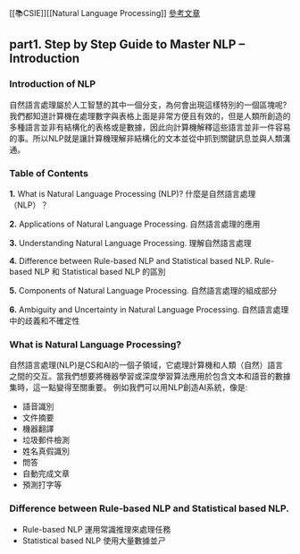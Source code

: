 [[📚CSIE]][[Natural Language Processing]]
[參考文章](https://www.analyticsvidhya.com/blog/2021/06/part-1-step-by-step-guide-to-master-natural-language-processing-nlp-in-python/)
## part1. Step by Step Guide to Master NLP – Introduction
### Introduction of NLP
自然語言處理屬於人工智慧的其中一個分支，為何會出現這樣特別的一個區塊呢?我們都知道計算機在處理數字與表格上面是非常方便且有效的，但是人類所創造的多種語言並非有結構化的表格或是數據，因此向計算機解釋這些語言並非一件容易的事。所以NLP就是讓計算機理解非結構化的文本並從中抓到關鍵訊息並與人類溝通。

### Table of Contents
**1.** What is Natural Language Processing (NLP)?
什麼是自然語言處理（NLP）？

**2.** Applications of Natural Language Processing.
自然語言處理的應用

**3.** Understanding Natural Language Processing.
理解自然語言處理

**4.** Difference between Rule-based NLP and Statistical based NLP.
Rule-based NLP 和 Statistical based NLP 的區別

**5.** Components of Natural Language Processing.
自然語言處理的組成部分

**6.** Ambiguity and Uncertainty in Natural Language Processing.
自然語言處理中的歧義和不確定性

### What is Natural Language Processing?
自然語言處理(NLP)是CS和AI的一個子領域，它處理計算機和人類（自然）語言之間的交互。當我們想要將機器學習或深度學習算法應用於包含文本和語音的數據集時，這一點變得至關重要。
例如我們可以用NLP創造AI系統，像是:
-   語音識別
-   文件摘要
-   機器翻譯
-   垃圾郵件檢測
-   姓名真假識別
-   問答
-   自動完成文章
-   預測打字等

### Difference between Rule-based NLP and Statistical based NLP.
-   Rule-based NLP
	運用常識推理來處理任務
-   Statistical based NLP
	使用大量數據並ㄕ
